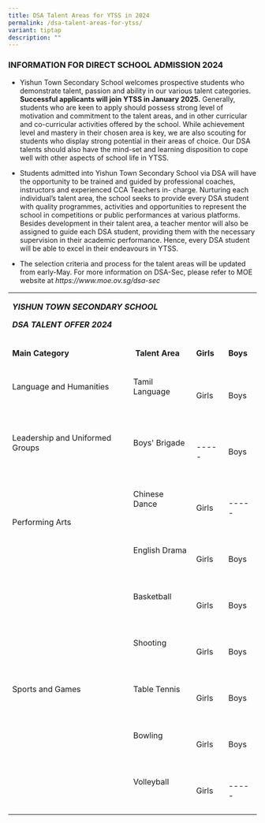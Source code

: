 ```yaml
---
title: DSA Talent Areas for YTSS in 2024
permalink: /dsa-talent-areas-for-ytss/
variant: tiptap
description: ""
---
```

<h3>INFORMATION FOR DIRECT SCHOOL ADMISSION 2024</h3>
<ul data-tight="true" class="tight">
<li>
<p>Yishun Town Secondary School welcomes prospective students who demonstrate
talent, passion and ability in our various talent categories. <strong>Successful applicants will join YTSS in January 2025.</strong> Generally,
students who are keen to apply should possess strong level of motivation
and commitment to the talent areas, and in other curricular and co-curricular
activities offered by the school. While achievement level and mastery in
their chosen area is key, we are also scouting for students who display
strong potential in their areas of choice. Our DSA talents should also
have the mind-set and learning disposition to cope well with other aspects
of school life in YTSS.</p>
</li>
<li>
<p>Students admitted into Yishun Town Secondary School via DSA will have
the opportunity to be trained and guided by professional coaches, instructors
and experienced CCA Teachers in- charge. Nurturing each individual’s talent
area, the school seeks to provide every DSA student with quality programmes,
activities and opportunities to represent the school in competitions or
public performances at various platforms. Besides development in their
talent area, a teacher mentor will also be assigned to guide each DSA student,
providing them with the necessary supervision in their academic performance.
Hence, every DSA student will be able to excel in their endeavours in YTSS.</p>
</li>
<li>
<p>The selection criteria and process for the talent areas will be updated
from early-May. For more information on DSA-Sec, please refer to MOE website
at <em><a rel="noopener noreferrer nofollow" target="_blank">https://www.moe.ov.sg/dsa-sec</a></em>
</p>
</li>
</ul>
<table>
<tbody>
<tr>
<td rowspan="1" colspan="4">
<p><strong><em>YISHUN TOWN SECONDARY SCHOOL</em></strong>
</p>
<p><strong><em>DSA TALENT OFFER 2024</em></strong>
</p>
</td>
</tr>
<tr>
<td rowspan="1" colspan="1">
<p><strong>Main Category</strong>
</p>
</td>
<td rowspan="1" colspan="1">
<p><strong>&nbsp;Talent Area</strong>
</p>
</td>
<td rowspan="1" colspan="1">
<p><strong>Girls</strong>
</p>
</td>
<td rowspan="1" colspan="1">
<p><strong>Boys</strong>
</p>
</td>
</tr>
<tr>
<td rowspan="1" colspan="1">
<p>Language and Humanities</p>
<p>&nbsp;</p>
</td>
<td rowspan="1" colspan="1">
<p>Tamil Language</p>
<p>&nbsp;</p>
</td>
<td rowspan="1" colspan="1">
<p>Girls</p>
</td>
<td rowspan="1" colspan="1">
<p>Boys</p>
</td>
</tr>
<tr>
<td rowspan="1" colspan="1">
<p>Leadership and Uniformed Groups</p>
<p>&nbsp;</p>
</td>
<td rowspan="1" colspan="1">
<p>Boys' Brigade</p>
<p>&nbsp;</p>
</td>
<td rowspan="1" colspan="1">
<p>-----</p>
</td>
<td rowspan="1" colspan="1">
<p>Boys</p>
</td>
</tr>
<tr>
<td rowspan="2" colspan="1">
<p>Performing Arts</p>
<p>&nbsp;</p>
</td>
<td rowspan="1" colspan="1">
<p>Chinese Dance</p>
<p>&nbsp;</p>
</td>
<td rowspan="1" colspan="1">
<p>Girls</p>
</td>
<td rowspan="1" colspan="1">
<p>-----</p>
</td>
</tr>
<tr>
<td rowspan="1" colspan="1">
<p>English Drama</p>
<p>&nbsp;</p>
</td>
<td rowspan="1" colspan="1">
<p>Girls</p>
</td>
<td rowspan="1" colspan="1">
<p>Boys</p>
</td>
</tr>
<tr>
<td rowspan="5" colspan="1">
<p>Sports and Games</p>
<p>&nbsp;</p>
</td>
<td rowspan="1" colspan="1">
<p>Basketball</p>
<p>&nbsp;</p>
</td>
<td rowspan="1" colspan="1">
<p>Girls</p>
</td>
<td rowspan="1" colspan="1">
<p>Boys</p>
</td>
</tr>
<tr>
<td rowspan="1" colspan="1">
<p>Shooting</p>
<p>&nbsp;</p>
</td>
<td rowspan="1" colspan="1">
<p>Girls</p>
</td>
<td rowspan="1" colspan="1">
<p>Boys</p>
</td>
</tr>
<tr>
<td rowspan="1" colspan="1">
<p>Table Tennis</p>
<p>&nbsp;</p>
</td>
<td rowspan="1" colspan="1">
<p>Girls</p>
</td>
<td rowspan="1" colspan="1">
<p>Boys</p>
</td>
</tr>
<tr>
<td rowspan="1" colspan="1">
<p>Bowling</p>
<p>&nbsp;</p>
</td>
<td rowspan="1" colspan="1">
<p>Girls</p>
</td>
<td rowspan="1" colspan="1">
<p>Boys</p>
</td>
</tr>
<tr>
<td rowspan="1" colspan="1">
<p>Volleyball</p>
<p>&nbsp;</p>
</td>
<td rowspan="1" colspan="1">
<p>Girls</p>
</td>
<td rowspan="1" colspan="1">
<p>-----</p>
</td>
</tr>
</tbody>
</table>
<p></p>